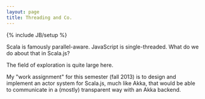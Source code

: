 ```yaml
---
layout: page
title: Threading and Co.
---
```

{% include JB/setup %}

Scala is famously parallel-aware. JavaScript is single-threaded. What do we
do about that in Scala.js?

The field of exploration is quite large here.

My "work assignment" for this semester (fall 2013) is to design and implement
an actor system for Scala.js, much like Akka, that would be able to communicate
in a (mostly) transparent way with an Akka backend.
